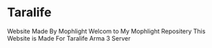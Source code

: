 # Taralife
Website Made By Mophlight
Welcom to My Mophlight Repositery
This Website is Made For Taralife Arma 3 Server
